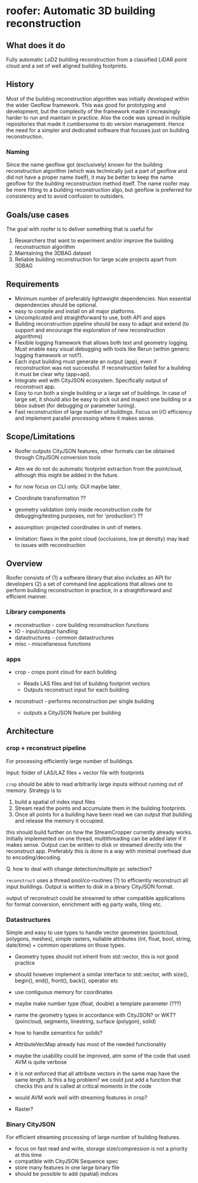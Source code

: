 # roofer: Automatic 3D building reconstruction

## What does it do

Fully automatic LoD2 building reconstruction from a classified LiDAR point cloud and a set of well aligned building footprints.

## History
Most of the building reconstruction algorithm was initially developed within the wider Geoflow framework. This was good for prototyping and development, but the complexity of the framework made it increasingly harder to run and maintain in practice. Also the code was spread in multiple repositories that made it cumbersome to do version management. Hence the need for a simpler and dedicated software that focuses just on building reconstruction.

### Naming
Since the name geoflow got (exclusively) known for the building reconstruction algorithm (which was technically just a part of geoflow and did not have a proper name itself), it may be better to keep the name geoflow for the building reconstruction method itself. The name roofer may be more fitting to a building reconstruction algo, but geoflow is preferred for consistency and to avoid confusion to outsiders.

## Goals/use cases
The goal with roofer is to deliver something that is useful for

1. Researchers that want to experiment and/or improve the building reconstruction algorithm
2. Maintaining the 3DBAG dataset
3. Reliable building reconstruction for large scale projects apart from 3DBAG

## Requirements
* Minimum number of preferably lightweight dependencies. Non essential dependencies should be optional.
* easy to compile and install on all major platforms.
* Uncomplicated and straightforward to use, both API and apps
* Building reconstruction pipeline should be easy to adapt and extend (to support and encourage the exploration of new reconstruction algorithms)
* Flexible logging framework that allows both text and geometry logging. Must enable easy visual debugging with tools like Rerun (within generic logging framework or not?).
* Each input building must generate an output (app), even if reconstruction was not successful. If reconstruction failed for a building it must be clear why (app+api).
* Integrate well with CityJSON ecosystem. Specifically output of reconstruct app.
* Easy to run both a single building or a large set of buildings. In case of large set, it should also be easy to pick out and inspect one building or a bbox subset (for debugging or parameter tuning).
* Fast reconstruction of large number of buildings. Focus on I/O efficiency and implement parallel processing where it makes sense.

## Scope/Limitations
* Roofer outputs CityJSON features, other formats can be obtained through CityJSON conversion tools
* Atm we do not do automatic footprint extraction from the pointcloud, although this might be added in the future.
* for now focus on CLI only. GUI maybe later.
* Coordinate transformation ??
* geometry validation (only inside reconstruction code for debugging/testing purposes, not for 'production') ??

* assumption: projected coordinates in unit of meters.
* limitation: flaws in the point cloud (occlusions, low pt density) may lead to issues with reconstruction

## Overview

Roofer consists of (1) a software library that also includes an API for developers (2) a set of command line applications that allows one to perform building reconstruction in practice, in a straightforward and efficient manner.

### Library components
* reconstruction - core building reconstruction functions
* IO - input/output handling
* datastructures - common datastructures
* misc - miscellaneous functions

### apps

* crop - crops point cloud for each building
  * Reads LAS files and list of building footprint vectors
  * Outputs reconstruct input for each building

* reconstruct - performs reconstruction per single building
  * outputs a CityJSON feature per building

## Architecture

### crop + reconstruct pipeline
For processing efficiently large number of buildings.

Input: folder of LAS/LAZ files + vector file with footprints

`crop` should be able to read arbitrarily large inputs without running out of memory. Strategy is to
1. build a spatial of index input files
2. Stream read the points and accumulate them in the building footprints.
3. Once all points for a building have been read we can output that building and release the memory it occupied.

this should build further on how the StreamCropper currently already works. Initially implemented on one thread, multithreading can be added later if it makes sense. Output can be written to disk or streamed directly into the reconstruct app. Preferably this is done in a way with minimal overhead due to encoding/decoding.

Q. how to deal with change detection/multiple pc selection?

`reconstruct` uses a thread pool/co-routines (?) to efficiently reconstruct all input buildings. Output is written to disk in a binary CityJSON format.

output of reconstruct could be streamed to other compatible applications for format conversion, enrichment with eg party walls, tiling etc.

### Datastructures
Simple and easy to use types to handle vector geometries (pointcloud, polygons, meshes), simple rasters, nullable attributes (int, float, bool, string, date/time) + common operations on those types.

* Geometry types should not inherit from std::vector, this is not good practice
* should however implement a similar interface to std::vector, with size(), begin(), end(), front(), back(), operator[]() etc
* use contiguous memory for coordinates
* maybe make number type (float, double) a template parameter (???)
* name the geometry types in accordance with CityJSON? or WKT? (poincloud, segments, linestring, surface (polygon), solid)
* how to handle semantics for solids?

* AttributeVecMap already has most of the needed functionality
* maybe the usability could be improved, atm some of the code that used AVM is quite verbose
* it is not enforced that all attribute vectors in the same map have the same length. Is this a big problem? we could just add a function that checks this and is called at critical moments in the code
* would AVM work well with streaming features in crop?

* Raster?

### Binary CityJSON
For efficient streaming processing of large number of building features.

* focus on fast read and write, storage size/compression is not a priority at this time
* compatible with CityJSON Sequence spec
* store many features in one large binary file
* should be possible to add (spatial) indices
